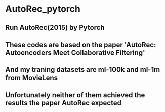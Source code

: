 # AutoRec_pytorch
## Run AutoRec(2015) by Pytorch
## These codes are based on the paper 'AutoRec: Autoencoders Meet Collaborative Filtering'
## And my traning datasets are ml-100k and ml-1m from MovieLens 
## Unfortunately neither of them achieved the results the paper AutoRec expected
